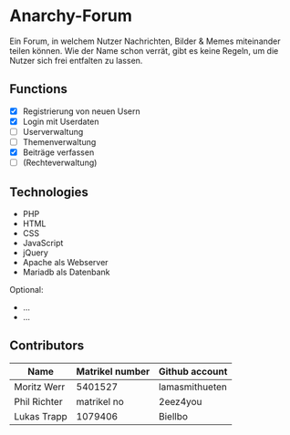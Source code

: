 # Anarchy-Forum
Ein Forum, in welchem Nutzer Nachrichten, Bilder & Memes miteinander teilen können. Wie der Name schon verrät, gibt es keine Regeln, um die Nutzer sich frei entfalten zu lassen.

## Functions
- [x] Registrierung von neuen Usern
- [x] Login mit Userdaten
- [ ] Userverwaltung
- [ ] Themenverwaltung
- [x] Beiträge verfassen
- [ ] (Rechteverwaltung)

## Technologies
- PHP
- HTML
- CSS
- JavaScript
- jQuery
- Apache als Webserver
- Mariadb als Datenbank

Optional:
- ...
- ...

## Contributors
| Name | Matrikel number | Github account |
|------|-----------------|----------------|
| Moritz Werr | 5401527 | lamasmithueten |
| Phil Richter | matrikel no | 2eez4you |
| Lukas Trapp | 1079406 | Biellbo |
